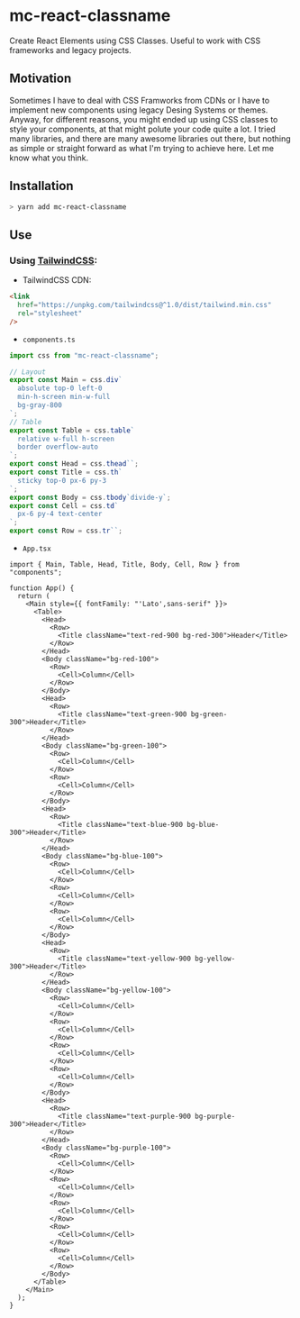 # mc-react-classname

Create React Elements using CSS Classes. Useful to work with CSS frameworks and legacy projects.

## Motivation

Sometimes I have to deal with CSS Framworks from CDNs or I have to implement new components using legacy Desing Systems or themes. Anyway, for different reasons, you might ended up using CSS classes to style your components, at that might polute your code quite a lot. I tried many libraries, and there are many awesome libraries out there, but nothing as simple or straight forward as what I'm trying to achieve here.
Let me know what you think.

## Installation

```bash
> yarn add mc-react-classname
```

## Use

### Using [TailwindCSS](https://tailwindcss.com/):

- TailwindCSS CDN:

```html
<link
  href="https://unpkg.com/tailwindcss@^1.0/dist/tailwind.min.css"
  rel="stylesheet"
/>
```

- `components.ts`

```ts
import css from "mc-react-classname";

// Layout
export const Main = css.div`
  absolute top-0 left-0 
  min-h-screen min-w-full 
  bg-gray-800 
`;
// Table
export const Table = css.table`
  relative w-full h-screen 
  border overflow-auto
`;
export const Head = css.thead``;
export const Title = css.th`
  sticky top-0 px-6 py-3
`;
export const Body = css.tbody`divide-y`;
export const Cell = css.td`
  px-6 py-4 text-center
`;
export const Row = css.tr``;
```

- `App.tsx`

```tsx
import { Main, Table, Head, Title, Body, Cell, Row } from "components";

function App() {
  return (
    <Main style={{ fontFamily: "'Lato',sans-serif" }}>
      <Table>
        <Head>
          <Row>
            <Title className="text-red-900 bg-red-300">Header</Title>
          </Row>
        </Head>
        <Body className="bg-red-100">
          <Row>
            <Cell>Column</Cell>
          </Row>
        </Body>
        <Head>
          <Row>
            <Title className="text-green-900 bg-green-300">Header</Title>
          </Row>
        </Head>
        <Body className="bg-green-100">
          <Row>
            <Cell>Column</Cell>
          </Row>
          <Row>
            <Cell>Column</Cell>
          </Row>
        </Body>
        <Head>
          <Row>
            <Title className="text-blue-900 bg-blue-300">Header</Title>
          </Row>
        </Head>
        <Body className="bg-blue-100">
          <Row>
            <Cell>Column</Cell>
          </Row>
          <Row>
            <Cell>Column</Cell>
          </Row>
          <Row>
            <Cell>Column</Cell>
          </Row>
        </Body>
        <Head>
          <Row>
            <Title className="text-yellow-900 bg-yellow-300">Header</Title>
          </Row>
        </Head>
        <Body className="bg-yellow-100">
          <Row>
            <Cell>Column</Cell>
          </Row>
          <Row>
            <Cell>Column</Cell>
          </Row>
          <Row>
            <Cell>Column</Cell>
          </Row>
          <Row>
            <Cell>Column</Cell>
          </Row>
        </Body>
        <Head>
          <Row>
            <Title className="text-purple-900 bg-purple-300">Header</Title>
          </Row>
        </Head>
        <Body className="bg-purple-100">
          <Row>
            <Cell>Column</Cell>
          </Row>
          <Row>
            <Cell>Column</Cell>
          </Row>
          <Row>
            <Cell>Column</Cell>
          </Row>
          <Row>
            <Cell>Column</Cell>
          </Row>
          <Row>
            <Cell>Column</Cell>
          </Row>
        </Body>
      </Table>
    </Main>
  );
}
```
